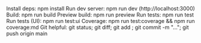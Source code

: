 Install deps: npm install
Run dev server: npm run dev (http://localhost:3000)
Build: npm run build
Preview build: npm run preview
Run tests: npm run test
Run tests (UI): npm run test:ui
Coverage: npm run test:coverage && npm run coverage:md
Git helpful: git status; git diff; git add <files>; git commit -m "..."; git push origin main

